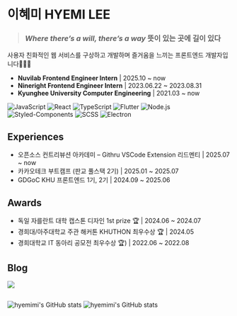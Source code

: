 
  # 이혜미 HYEMI LEE 
  > ### __*Where there’s a will, there’s a way*__ 뜻이 있는 곳에 길이 있다
> 
  사용자 친화적인 웹 서비스를 구상하고 개발하며 즐거움을 느끼는 프론트엔드 개발자입니다👩🏻‍💻

  - **Nuvilab Frontend Engineer Intern** | 2025.10 ~ now
  - **Nineright Frontend Engineer Intern** | 2023.06.22 ~ 2023.08.31
  - **Kyunghee University Computer Engineering** | 2021.03 ~ now

  ![JavaScript](https://img.shields.io/badge/JavaScript-F7DF1E?&logo=javascript&logoColor=black)
   ![React](https://img.shields.io/badge/React-20232A?&logo=react&logoColor=61DAFB)
   ![TypeScript](https://img.shields.io/badge/TypeScript-007ACC?&logo=typescript&logoColor=white)
  ![Flutter](https://img.shields.io/badge/Flutter-blue?&logo=flutter&logoColor=white)
![Node.js](https://img.shields.io/badge/Node.js-green?&logo=node.js&logoColor=white)
   ![Styled-Components](https://img.shields.io/badge/Styled--Components-DB7093?&logo=styled-components&logoColor=white)
   ![SCSS](https://img.shields.io/badge/SCSS-CC6699?&logo=sass&logoColor=white)
   ![Electron](https://img.shields.io/badge/Electron-2B2E3A?&logo=electron&logoColor=9FEAF9)
    
  ## Experiences
  - 오픈소스 컨트리뷰션 아카데미 – Githru VSCode Extension 리드멘티 | 2025.07 ~ now
  - 카카오테크 부트캠프 (판교 풀스택 2기) | 2025.01 ~ 2025.07
  - GDGoC KHU 프론트엔드 1기, 2기 | 2024.09 ~ 2025.06
  ## Awards
  - 독일 자를란트 대학 캡스톤 디자인 1st prize 🏆 | 2024.06 ~ 2024.07
  - 경희대/아주대학교 주관 해커톤 KHUTHON 최우수상 🏆 | 2024.05
  - 경희대학교 IT 동아리 공모전 최우수상 🏆) | 2022.06 ~ 2022.08

  ## Blog
   <a href="https://hyemmimi.tistory.com/">
    <img src="https://img.shields.io/badge/tistory-000000?style=for-the-badge&logo=tistory&logoColor=white">
  </a>
  
  ## 
![hyemimi's GitHub stats](https://github-readme-stats.vercel.app/api?username=hyemimi&show_icons=true&theme=dracula)
![hyemimi's GitHub stats](https://github-readme-stats.vercel.app/api/top-langs/?username=hyemimi&show_icons=true&hide_border=true&title_color=004386&icon_color=004386&layout=compact) 
